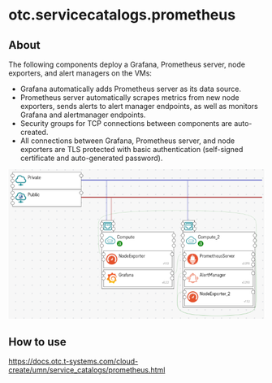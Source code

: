 # otc.servicecatalogs.prometheus

## About

The following components deploy a Grafana, Prometheus server, node exporters, and alert managers on the VMs:
* Grafana automatically adds Prometheus server as its data source.
* Prometheus server automatically scrapes metrics from new node exporters, sends alerts to alert manager endpoints, as well as monitors Grafana and alertmanager endpoints.
* Security groups for TCP connections between components are auto-created.
* All connections between Grafana, Prometheus server, and node exporters are TLS protected with basic authentication (self-signed certificate and auto-generated password).

![Fig. Prometheus](../topology/prometheus/topology.png 'Prometheus')

## How to use

https://docs.otc.t-systems.com/cloud-create/umn/service_catalogs/prometheus.html
